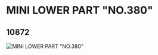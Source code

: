 # MINI LOWER PART "NO.380"
## 10872
![MINI LOWER PART "NO.380"](https://lc-www-live-s.legocdn.com/media/bricks/5/2/6008012.jpg)